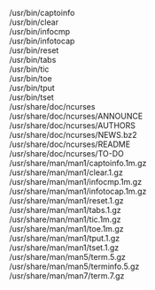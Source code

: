 /usr/bin/captoinfo  
/usr/bin/clear  
/usr/bin/infocmp  
/usr/bin/infotocap  
/usr/bin/reset  
/usr/bin/tabs  
/usr/bin/tic  
/usr/bin/toe  
/usr/bin/tput  
/usr/bin/tset  
/usr/share/doc/ncurses  
/usr/share/doc/ncurses/ANNOUNCE  
/usr/share/doc/ncurses/AUTHORS  
/usr/share/doc/ncurses/NEWS.bz2  
/usr/share/doc/ncurses/README  
/usr/share/doc/ncurses/TO-DO  
/usr/share/man/man1/captoinfo.1m.gz  
/usr/share/man/man1/clear.1.gz  
/usr/share/man/man1/infocmp.1m.gz  
/usr/share/man/man1/infotocap.1m.gz  
/usr/share/man/man1/reset.1.gz  
/usr/share/man/man1/tabs.1.gz  
/usr/share/man/man1/tic.1m.gz  
/usr/share/man/man1/toe.1m.gz  
/usr/share/man/man1/tput.1.gz  
/usr/share/man/man1/tset.1.gz  
/usr/share/man/man5/term.5.gz  
/usr/share/man/man5/terminfo.5.gz  
/usr/share/man/man7/term.7.gz  
